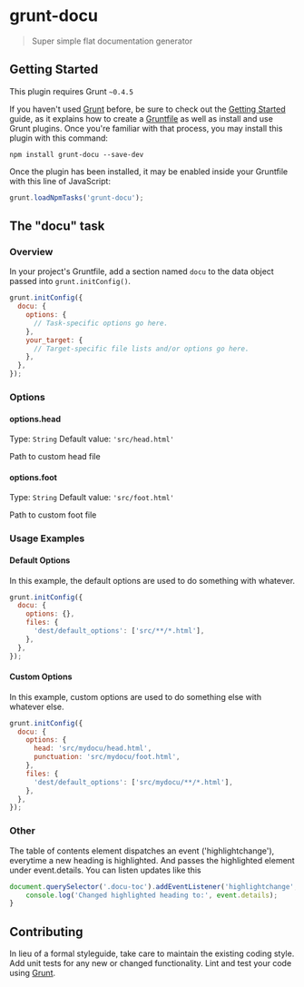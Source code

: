 # grunt-docu

> Super simple flat documentation generator

## Getting Started
This plugin requires Grunt `~0.4.5`

If you haven't used [Grunt](http://gruntjs.com/) before, be sure to check out the [Getting Started](http://gruntjs.com/getting-started) guide, as it explains how to create a [Gruntfile](http://gruntjs.com/sample-gruntfile) as well as install and use Grunt plugins. Once you're familiar with that process, you may install this plugin with this command:

```shell
npm install grunt-docu --save-dev
```

Once the plugin has been installed, it may be enabled inside your Gruntfile with this line of JavaScript:

```js
grunt.loadNpmTasks('grunt-docu');
```

## The "docu" task

### Overview
In your project's Gruntfile, add a section named `docu` to the data object passed into `grunt.initConfig()`.

```js
grunt.initConfig({
  docu: {
    options: {
      // Task-specific options go here.
    },
    your_target: {
      // Target-specific file lists and/or options go here.
    },
  },
});
```

### Options

#### options.head
Type: `String`
Default value: `'src/head.html'`

Path to custom head file

#### options.foot
Type: `String`
Default value: `'src/foot.html'`

Path to custom foot file

### Usage Examples

#### Default Options
In this example, the default options are used to do something with whatever.

```js
grunt.initConfig({
  docu: {
    options: {},
    files: {
      'dest/default_options': ['src/**/*.html'],
    },
  },
});
```

#### Custom Options
In this example, custom options are used to do something else with whatever else.

```js
grunt.initConfig({
  docu: {
    options: {
      head: 'src/mydocu/head.html',
      punctuation: 'src/mydocu/foot.html',
    },
    files: {
      'dest/default_options': ['src/mydocu/**/*.html'],
    },
  },
});
```

### Other
The table of contents element dispatches an event ('highlightchange'), everytime a new heading is highlighted. And passes the highlighted element under event.details. You can listen updates like this
```js
document.querySelector('.docu-toc').addEventListener('highlightchange', function(event) {
	console.log('Changed highlighted heading to:', event.details);
}
```

## Contributing
In lieu of a formal styleguide, take care to maintain the existing coding style. Add unit tests for any new or changed functionality. Lint and test your code using [Grunt](http://gruntjs.com/).